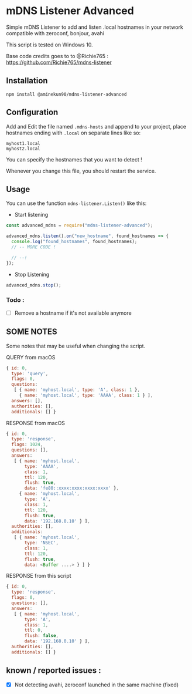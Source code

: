 # mDNS Listener Advanced

Simple mDNS Listener to add and listen .local hostnames in your network compatible with zeroconf, bonjour, avahi

This script is tested on Windows 10.

Base code credits goes to to @Richie765 : https://github.com/Richie765/mdns-listener

## Installation

`npm install @aminekun90/mdns-listener-advanced`

## Configuration

Add and Edit the file named `.mdns-hosts` and append to your project, place hostnames ending with `.local` on separate lines like so:

```
myhost1.local
myhost2.local
```

You can specify the hostnames that you want to detect !

Whenever you change this file, you should restart the service.

## Usage

You can use the function `mdns-listener.Listen()` like this:

- Start listening

```javascript
const advanced_mdns = require("mdns-listener-advanced");

advanced_mdns.listen().on("new_hostname", found_hostnames => {
  console.log("found_hostnames", found_hostnames);
  // -- MORE CODE !

  // --!
});
```

- Stop Listening

```javascript
advanced_mdns.stop();
```

<!-- ## Autmatic startup on login (macOS)

```bash
cp mdns-listener.plist-sample mdns-listener.plist

# edit mdns-listener.plist to match the paths on your system

cp mdns-listener.plist ~/Library/LaunchAgents/

launchctl load ~/Library/LaunchAgents/mdns-listener.plist
```

Logfiles are available in

- /tmp/mdns-listener-error.log
- /tmp/mdns-listener.log -->

### Todo :

- [ ] Remove a hostname if it's not available anymore
  <!-- - [ ] Automatic startup on login (Windows) -->

## SOME NOTES

Some notes that may be useful when changing the script.

QUERY from macOS

```javascript
{ id: 0,
  type: 'query',
  flags: 0,
  questions:
   [ { name: 'myhost.local', type: 'A', class: 1 },
     { name: 'myhost.local', type: 'AAAA', class: 1 } ],
  answers: [],
  authorities: [],
  additionals: [] }
```

RESPONSE from macOS

```javascript
{ id: 0,
  type: 'response',
  flags: 1024,
  questions: [],
  answers:
   [ { name: 'myhost.local',
       type: 'AAAA',
       class: 1,
       ttl: 120,
       flush: true,
       data: 'fe80::xxxx:xxxx:xxxx:xxxx' },
     { name: 'myhost.local',
       type: 'A',
       class: 1,
       ttl: 120,
       flush: true,
       data: '192.168.0.10' } ],
  authorities: [],
  additionals:
   [ { name: 'myhost.local',
       type: 'NSEC',
       class: 1,
       ttl: 120,
       flush: true,
       data: <Buffer ....> } ] }
```

RESPONSE from this script

```javascript
{ id: 0,
  type: 'response',
  flags: 0,
  questions: [],
  answers:
   [ { name: 'myhost.local',
       type: 'A',
       class: 1,
       ttl: 0,
       flush: false,
       data: '192.168.0.10' } ],
  authorities: [],
  additionals: [] }
```

## known / reported issues :

- [x] Not detecting avahi, zeroconf launched in the same machine (fixed)
